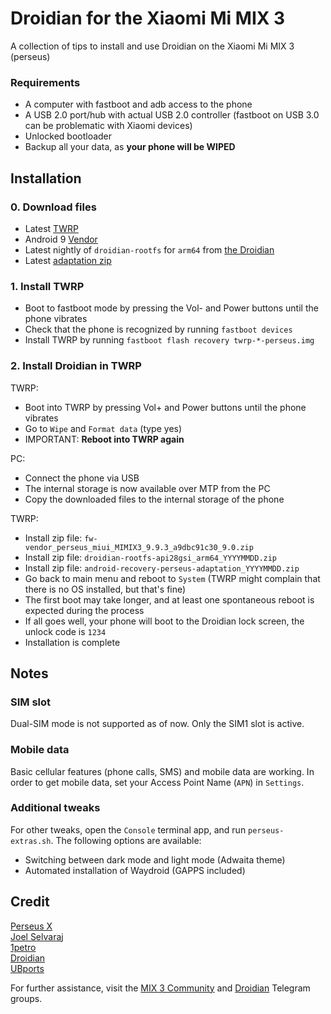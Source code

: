 # Droidian for the Xiaomi Mi MIX 3
A collection of tips to install and use Droidian on the Xiaomi Mi MIX 3 (perseus)

### Requirements
- A computer with fastboot and adb access to the phone
- A USB 2.0 port/hub with actual USB 2.0 controller (fastboot on USB 3.0 can be problematic with Xiaomi devices)
- Unlocked bootloader
- Backup all your data, as **your phone will be WIPED**

## Installation
### 0. Download files
- Latest [TWRP](https://dl.twrp.me/perseus/twrp-3.6.2_9-0-perseus.img)
- Android 9 [Vendor](https://github.com/TryHardDood/mi-vendor-updater/releases/download/perseus-weekly/fw-vendor_perseus_miui_MIMIX3_9.9.3_a9dbc91c30_9.0.zip)
- Latest nightly of `droidian-rootfs` for `arm64` from [the Droidian](https://images.droidian.org/rootfs-api28gsi-all/nightly/arm64/generic/rootfs.zip)
- Latest [adaptation zip](https://github.com/droidian-perseus/android-recovery-perseus-adaptation/releases/download/v1/android-recovery-perseus-adaptation-20220613.zip)

### 1. Install TWRP 
- Boot to fastboot mode by pressing the Vol- and Power buttons until the phone vibrates
- Check that the phone is recognized by running `fastboot devices`
- Install TWRP by running `fastboot flash recovery twrp-*-perseus.img`

### 2. Install Droidian in TWRP
TWRP:
- Boot into TWRP by pressing Vol+ and Power buttons until the phone vibrates
- Go to `Wipe` and `Format data` (type yes)
- IMPORTANT: **Reboot into TWRP again**

PC:
- Connect the phone via USB
- The internal storage is now available over MTP from the PC
- Copy the downloaded files to the internal storage of the phone

TWRP:
- Install zip file: `fw-vendor_perseus_miui_MIMIX3_9.9.3_a9dbc91c30_9.0.zip`
- Install zip file: `droidian-rootfs-api28gsi_arm64_YYYYMMDD.zip` 
- Install zip file: `android-recovery-perseus-adaptation_YYYYMMDD.zip`
- Go back to main menu and reboot to `System` (TWRP might complain that there is no OS installed, but that's fine)
- The first boot may take longer, and at least one spontaneous reboot is expected during the process
- If all goes well, your phone will boot to the Droidian lock screen, the unlock code is `1234`
- Installation is complete

## Notes

### SIM slot
Dual-SIM mode is not supported as of now. Only the SIM1 slot is active.

### Mobile data
Basic cellular features (phone calls, SMS) and mobile data are working. In order to get mobile data, set your Access Point Name (`APN`) in `Settings`.

### Additional tweaks
For other tweaks, open the `Console` terminal app, and run `perseus-extras.sh`.
The following options are available:
- Switching between dark mode and light mode (Adwaita theme)
- Automated installation of Waydroid (GAPPS included)

## Credit
[Perseus X](https://github.com/xperseus-dev) \
[Joel Selvaraj](https://github.com/joelselvaraj) \
[1petro](https://github.com/1petro) \
[Droidian](http://droidian.org/) \
[UBports](https://ubuntu-touch.io/)


For further assistance, visit the [MIX 3 Community](https://t.me/MiMix3Global) and [Droidian](https://t.me/droidianlinux) Telegram groups.

